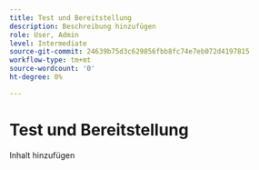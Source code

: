 ```yaml
---
title: Test und Bereitstellung
description: Beschreibung hinzufügen
role: User, Admin
level: Intermediate
source-git-commit: 24639b75d3c629856fbb8fc74e7eb072d4197815
workflow-type: tm+mt
source-wordcount: '0'
ht-degree: 0%

---
```


# Test und Bereitstellung

Inhalt hinzufügen